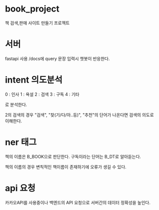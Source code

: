 # book_project
책 검색,판매 사이트 만들기 프로젝트

# 서버
fastapi 사용
/docs에 query 문장 입력시 챗봇이 반응한다.

# intent 의도분석
0 : 인사
1 : 욕설
2 : 검색
3 : 구독
4 : 기타

로 분석한다.

2의 검색의 경우 "검색", "찾(기/다/아..등)", "추천"의
단어가 나온다면 검색의 의도로 이해한다.

# ner 태그
책의 이름은 B_BOOK으로 판단한다.
구독이라는 단어는 B_DT로 알아듣는다.

책의 이름의 경우 변칙적인 책이름이 존재하기에 오류가 생길 수 있다.

# api 요청
카카오API를 사용중이나 백엔드의 API 요청으로 서버간의 데이터 정확성을
높인다.

